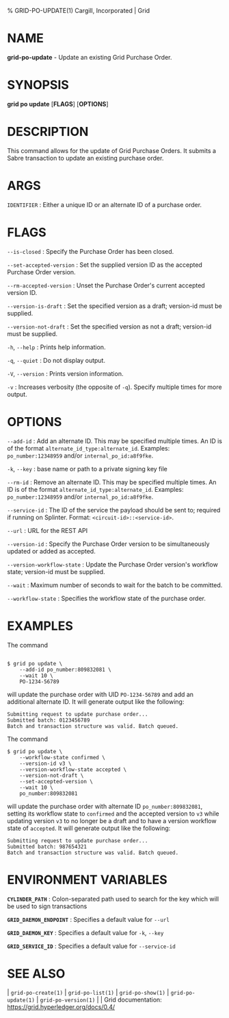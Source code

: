 % GRID-PO-UPDATE(1) Cargill, Incorporated | Grid
<!--
  Copyright 2021 Cargill Incorporated
  Licensed under Creative Commons Attribution 4.0 International License
  https://creativecommons.org/licenses/by/4.0/
-->

NAME
====

**grid-po-update** - Update an existing Grid Purchase Order.

SYNOPSIS
========

**grid po update** \[**FLAGS**\] \[**OPTIONS**\] <IDENTIFIER>

DESCRIPTION
===========

This command allows for the update of Grid Purchase Orders. It submits a
Sabre transaction to update an existing purchase order.

ARGS
====

`IDENTIFIER`
: Either a unique ID or an alternate ID of a purchase order.

FLAGS
=====

`--is-closed`
: Specify the Purchase Order has been closed.

`--set-accepted-version`
: Set the supplied version ID as the accepted Purchase Order version.

`--rm-accepted-version`
: Unset the Purchase Order's current accepted version ID.

`--version-is-draft`
: Set the specified version as a draft; version-id must be supplied.

`--version-not-draft`
: Set the specified version as not a draft; version-id must be supplied.

`-h`, `--help`
: Prints help information.

`-q`, `--quiet`
: Do not display output.

`-V`, `--version`
: Prints version information.

`-v`
: Increases verbosity (the opposite of `-q`). Specify multiple times for more
  output.

OPTIONS
=======

`--add-id`
: Add an alternate ID. This may be specified multiple times.
  An ID is of the format `alternate_id_type:alternate_id`.  Examples:
  `po_number:12348959` and/or `internal_po_id:a8f9fke`.

`-k`, `--key`
: base name or path to a private signing key file

`--rm-id`
: Remove an alternate ID. This may be specified multiple times.
  An ID is of the format `alternate_id_type:alternate_id`.  Examples:
  `po_number:12348959` and/or `internal_po_id:a8f9fke`.

`--service-id`
: The ID of the service the payload should be sent to; required if running on
  Splinter. Format: `<circuit-id>::<service-id>`.

`--url`
: URL for the REST API

`--version-id`
: Specify the Purchase Order version to be simultaneously updated or added as
  accepted.

`--version-workflow-state`
: Update the Purchase Order version's workflow state; version-id must be
  supplied.

`--wait`
: Maximum number of seconds to wait for the batch to be committed.

`--workflow-state`
: Specifies the workflow state of the purchase order.

EXAMPLES
========

The command

```

$ grid po update \
    --add-id po_number:809832081 \
    --wait 10 \
    PO-1234-56789
```

will update the purchase order with UID `PO-1234-56789` and add an
additional alternate ID. It will generate output like the following:

```
Submitting request to update purchase order...
Submitted batch: 0123456789
Batch and transaction structure was valid. Batch queued.
```

The command

```
$ grid po update \
    --workflow-state confirmed \
    --version-id v3 \
    --version-workflow-state accepted \
    --version-not-draft \
    --set-accepted-version \
    --wait 10 \
    po_number:809832081
```

will update the purchase order with alternate ID `po_number:809832081`, setting
its workflow state to `confirmed` and the accepted version to `v3` while
updating version `v3` to no longer be a draft and to have a version workflow
state of `accepted`. It will generate output like the following:

```
Submitting request to update purchase order...
Submitted batch: 987654321
Batch and transaction structure was valid. Batch queued.
```

ENVIRONMENT VARIABLES
=====================

**`CYLINDER_PATH`**
: Colon-separated path used to search for the key which will be used
  to sign transactions

**`GRID_DAEMON_ENDPOINT`**
: Specifies a default value for `--url`

**`GRID_DAEMON_KEY`**
: Specifies a default value for  `-k`, `--key`

**`GRID_SERVICE_ID`**
: Specifies a default value for `--service-id`

SEE ALSO
========
| `grid-po-create(1)`
| `grid-po-list(1)`
| `grid-po-show(1)`
| `grid-po-update(1)`
| `grid-po-version(1)`
|
| Grid documentation: https://grid.hyperledger.org/docs/0.4/
